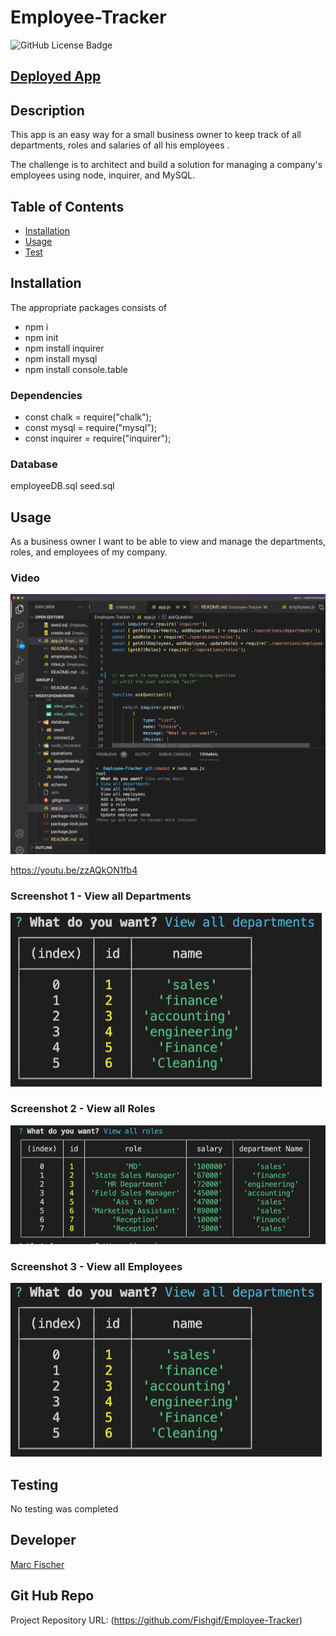 # Employee-Tracker


 
 ![GitHub License Badge](https://shields.io/badge/license-MIT-green)


 ## [Deployed App](https://fishgif.github.io/Employee-Tracker/)

## Description
This app is an easy way for a small business owner to keep track of all departments, roles and salaries of all his employees .


The challenge is to architect and build a solution for managing a company's employees using node, inquirer, and MySQL.

## Table of Contents
- [Installation](#installation)
- [Usage](#usage)
- [Test](#test)


## Installation
The appropriate packages consists of 
* npm i 
* npm init
* npm install inquirer
* npm install mysql
* npm install console.table

### Dependencies
* const chalk = require("chalk");
* const mysql = require("mysql");
* const inquirer = require("inquirer");

### Database 
employeeDB.sql
seed.sql

## Usage
As a business owner
I want to be able to view and manage the departments, roles, and employees of my company.

### Video
[![a video walkthrough of the Employee-Tracker](./assets/images/home_screen.png)](https://www.youtube.com/watch?v=Qd0pY4pHnYo "Employee-Tracker App")

https://youtu.be/zzAQkON1fb4


### Screenshot 1 - View all Departments
![View all Departments](./assets/images/view_departments.png)


### Screenshot 2 - View all Roles 
![View Roles](./assets/images/view_roles.png)

### Screenshot 3 - View all Employees
![Adding Department](./assets/images/view_departments.png)


## Testing
No testing was completed

## Developer
[Marc Fischer](https://github.com/Fishgif)

## Git Hub Repo
Project Repository URL: (https://github.com/Fishgif/Employee-Tracker)


